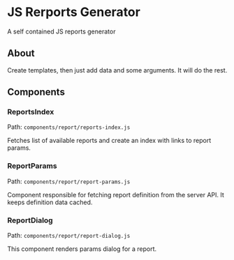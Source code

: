 # JS Rerports Generator
A self contained JS reports generator

## About
Create templates, then just add data and some arguments. It will do the rest.

## Components

### ReportsIndex
Path: `components/report/reports-index.js`

Fetches list of available reports and create an index with links to report params.

### ReportParams
Path: `components/report/report-params.js`

Component responsible for fetching report definition from the server API. It keeps definition data cached.

### ReportDialog
Path: `components/report/report-dialog.js`

This component renders params dialog for a report.
